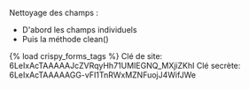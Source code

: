 Nettoyage des champs : 
- D'abord les champs individuels
- Puis la méthode clean()

{% load crispy_forms_tags %}
Clé de site: 6LeIxAcTAAAAAJcZVRqyHh71UMIEGNQ_MXjiZKhI
Clé secrète: 6LeIxAcTAAAAAGG-vFI1TnRWxMZNFuojJ4WifJWe